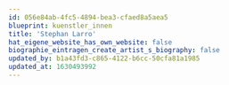 ```yaml
---
id: 056e84ab-4fc5-4894-bea3-cfaed8a5aea5
blueprint: kuenstler_innen
title: 'Stephan Larro'
hat_eigene_website_has_own_website: false
biographie_eintragen_create_artist_s_biography: false
updated_by: b1a43fd3-c865-4122-b6cc-50cfa81a1985
updated_at: 1630493992
---
```

